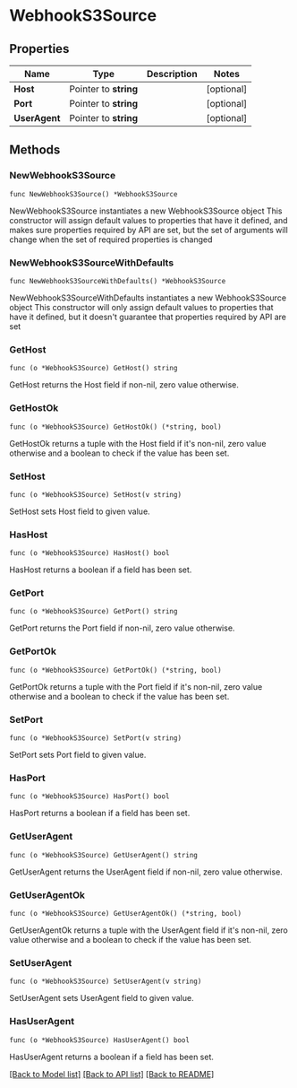 # WebhookS3Source

## Properties

Name | Type | Description | Notes
------------ | ------------- | ------------- | -------------
**Host** | Pointer to **string** |  | [optional] 
**Port** | Pointer to **string** |  | [optional] 
**UserAgent** | Pointer to **string** |  | [optional] 

## Methods

### NewWebhookS3Source

`func NewWebhookS3Source() *WebhookS3Source`

NewWebhookS3Source instantiates a new WebhookS3Source object
This constructor will assign default values to properties that have it defined,
and makes sure properties required by API are set, but the set of arguments
will change when the set of required properties is changed

### NewWebhookS3SourceWithDefaults

`func NewWebhookS3SourceWithDefaults() *WebhookS3Source`

NewWebhookS3SourceWithDefaults instantiates a new WebhookS3Source object
This constructor will only assign default values to properties that have it defined,
but it doesn't guarantee that properties required by API are set

### GetHost

`func (o *WebhookS3Source) GetHost() string`

GetHost returns the Host field if non-nil, zero value otherwise.

### GetHostOk

`func (o *WebhookS3Source) GetHostOk() (*string, bool)`

GetHostOk returns a tuple with the Host field if it's non-nil, zero value otherwise
and a boolean to check if the value has been set.

### SetHost

`func (o *WebhookS3Source) SetHost(v string)`

SetHost sets Host field to given value.

### HasHost

`func (o *WebhookS3Source) HasHost() bool`

HasHost returns a boolean if a field has been set.

### GetPort

`func (o *WebhookS3Source) GetPort() string`

GetPort returns the Port field if non-nil, zero value otherwise.

### GetPortOk

`func (o *WebhookS3Source) GetPortOk() (*string, bool)`

GetPortOk returns a tuple with the Port field if it's non-nil, zero value otherwise
and a boolean to check if the value has been set.

### SetPort

`func (o *WebhookS3Source) SetPort(v string)`

SetPort sets Port field to given value.

### HasPort

`func (o *WebhookS3Source) HasPort() bool`

HasPort returns a boolean if a field has been set.

### GetUserAgent

`func (o *WebhookS3Source) GetUserAgent() string`

GetUserAgent returns the UserAgent field if non-nil, zero value otherwise.

### GetUserAgentOk

`func (o *WebhookS3Source) GetUserAgentOk() (*string, bool)`

GetUserAgentOk returns a tuple with the UserAgent field if it's non-nil, zero value otherwise
and a boolean to check if the value has been set.

### SetUserAgent

`func (o *WebhookS3Source) SetUserAgent(v string)`

SetUserAgent sets UserAgent field to given value.

### HasUserAgent

`func (o *WebhookS3Source) HasUserAgent() bool`

HasUserAgent returns a boolean if a field has been set.


[[Back to Model list]](../README.md#documentation-for-models) [[Back to API list]](../README.md#documentation-for-api-endpoints) [[Back to README]](../README.md)


